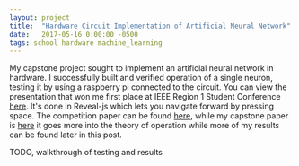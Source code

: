 ```yaml
---
layout: project
title:  "Hardware Circuit Implementation of Artificial Neural Network"
date:   2017-05-16 0:00:00 -0500
tags: school hardware machine_learning
---
```


My capstone project sought to implement an artificial neural network in hardware. I successfully built and verified operation of a single neuron, testing it by using a raspberry pi connected to the circuit. You can view the presentation that won me first place at IEEE Region 1 Student Conference [here](/assets/2017-05-16-senior-project/reveal-js-presentation/). It's done in Reveal-js which lets you navigate forward by pressing space. The competition paper can be found [here](/assets//2017-05-16-senior-project/competition_paper.pdf), while my capstone paper is [here](/assets//2017-05-16-senior-project/capstone_paper.pdf) it goes more into the theory of operation while more of my results can be found later in this post.

TODO, walkthrough of testing and results
